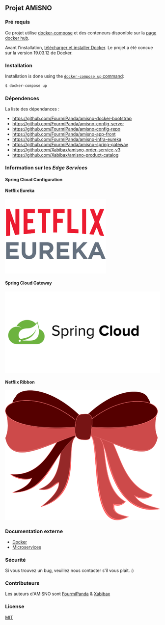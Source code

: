 ## Projet AMiSNO

### Pré requis

Ce projet utilise [docker-compose](https://docs.docker.com/compose/) et des conteneurs disponible sur la [page docker hub](https://hub.docker.com/search?q=fourmipanda&type=image).

Avant l'installation, [télécharger et installer Docker](https://docs.docker.com/docker-for-windows/install/).
Le projet a été concue sur la version 19.03.12 de Docker.

### Installation

Installation is done using the
[`docker-compose up` command](https://docs.docker.com/compose/reference/up/):

```bash
$ docker-compose up
```

### Dépendences

La liste des dépendances : 

- https://github.com/FourmiPanda/amisno-docker-bootstrap
- https://github.com/FourmiPanda/amisno-config-server
- https://github.com/FourmiPanda/amisno-config-repo
- https://github.com/FourmiPanda/amisno-app-front
- https://github.com/FourmiPanda/amisno-infra-eureka
- https://github.com/FourmiPanda/amisno-spring-gateway
- https://github.com/Xabibax/amisno-order-service-v3
- https://github.com/Xabibax/amisno-product-catalog

### Information sur les *Edge Services*

#### Spring Cloud Configuration

#### Netflix Eureka
![Logo Netflix Eureka](img/eureka.png)

#### Spring Cloud Gateway
![Logo Spring Cloud Gateway](img/spring-cloud.png "Spring Cloud Gateway")

#### Netflix Ribbon
![Logo Netflix Ribbon](img/ribbon.png "Netflix Ribbon")

### Documentation externe

  * [Docker](https://www.docker.com/)
  * [Microservices](https://microservices.io/)

### Sécurité

Si vous trouvez un bug, veuillez nous contacter s'il vous plait. :)

### Contributeurs

Les auteurs d'AMiSNO sont [FourmiPanda](https://github.com/FourmiPanda) &  [Xabibax](https://github.com/Xabibax)

### License

  [MIT](LICENSE)
